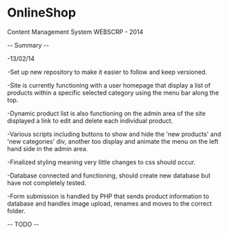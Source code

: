 OnlineShop
==========

Content Management System WEBSCRP - 2014

-- Summary --

-13/02/14

-Set up new repository to make it easier to follow and keep versioned.

-Site is currently functioning with a user homepage that display a list of products within a specific selected category
using the menu bar along the top. 

-Dynamic product list is also functioning on the admin area of the site displayed a link to edit and delete each individual product.

-Various scripts including buttons to show and hide the 'new products' and 'new categories' div, another too display and animate the menu on the left hand side in the admin area. 

-Finalized styling meaning very little changes to css should occur.

-Database connected and functioning, should create new database but have not completely tested.

-Form submission is handled by PHP that sends product information to database and handles image upload, renames and moves to the correct folder.


-- TODO -- 
